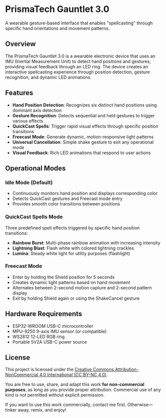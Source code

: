 # PrismaTech Gauntlet 3.0

A wearable gesture-based interface that enables "spellcasting" through specific hand orientations and movement patterns.

## Overview

The PrismaTech Gauntlet 3.0 is a wearable electronic device that uses an IMU (Inertial Measurement Unit) to detect hand positions and gestures, providing visual feedback through an LED ring. The device creates an interactive spellcasting experience through position detection, gesture recognition, and dynamic LED animations.

## Features

- **Hand Position Detection**: Recognizes six distinct hand positions using dominant axis detection
- **Gesture Recognition**: Detects sequential and held gestures to trigger various effects
- **QuickCast Spells**: Trigger rapid visual effects through specific position transitions
- **Freecast Mode**: Generate dynamic, motion-responsive light patterns 
- **Universal Cancellation**: Simple shake gesture to exit any operational mode
- **Visual Feedback**: Rich LED animations that respond to user actions

## Operational Modes

### Idle Mode (Default)
- Continuously monitors hand position and displays corresponding color
- Detects QuickCast gestures and Freecast mode entry
- Provides smooth color transitions between positions

### QuickCast Spells Mode
Three predefined spell effects triggered by specific hand position transitions:
- **Rainbow Burst**: Multi-phase rainbow animation with increasing intensity
- **Lightning Blast**: Flash white with colored lightning crackles
- **Lumina**: Steady white light for utility purposes (flashlight)

### Freecast Mode
- Enter by holding the Shield position for 5 seconds
- Creates dynamic light patterns based on hand movement
- Alternates between 2-second motion capture and 2-second pattern display
- Exit by holding Shield again or using the ShakeCancel gesture

## Hardware Requirements

- ESP32-WROOM USB-C microcontroller
- MPU-9250 9-axis IMU sensor (or compatible)
- WS2812 12-LED RGB ring
- Portable 5V2A USB-C power source




## License

This project is licensed under the [Creative Commons Attribution-NonCommercial 4.0 International (CC BY-NC 4.0)](https://creativecommons.org/licenses/by-nc/4.0/).

You are free to use, share, and adapt this work **for non-commercial purposes**, as long as you provide proper attribution. Commercial use of any kind is not permitted without explicit permission.

If you want to use this work commercially, contact me first. Otherwise—tinker away, remix, and enjoy!
